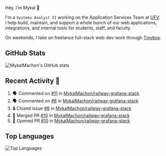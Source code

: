 Hey, I'm Mykal 👋

I'm a `Systems Analyst II` working on the Application Services Team at [UFV](https://ufv.ca). 
I help build, maintain, and support a whole bunch of our web applications, integrations, and internal tools for students, staff, and faculty.

On weekends, I take on freelance full-stack web-dev work through [Tinybox](https://tinybox.dev).

## GitHub Stats
![MykalMachon's GitHub stats](https://github-readme-stats.vercel.app/api?username=MykalMachon&show_icons=true&theme=radical)

## Recent Activity 🚀

<!--START_SECTION:activity-->
1. 🗣 Commented on [#11](https://github.com/MykalMachon/railway-grafana-stack/issues/11#issuecomment-2730545242) in [MykalMachon/railway-grafana-stack](https://github.com/MykalMachon/railway-grafana-stack)
2. 🗣 Commented on [#8](https://github.com/MykalMachon/railway-grafana-stack/issues/8#issuecomment-2727654044) in [MykalMachon/railway-grafana-stack](https://github.com/MykalMachon/railway-grafana-stack)
3. 🔒 Closed issue [#8](https://github.com/MykalMachon/railway-grafana-stack/issues/8) in [MykalMachon/railway-grafana-stack](https://github.com/MykalMachon/railway-grafana-stack)
4. 🎉 Merged PR [#10](https://github.com/MykalMachon/railway-grafana-stack/pull/10) in [MykalMachon/railway-grafana-stack](https://github.com/MykalMachon/railway-grafana-stack)
5. 💪 Opened PR [#10](https://github.com/MykalMachon/railway-grafana-stack/pull/10) in [MykalMachon/railway-grafana-stack](https://github.com/MykalMachon/railway-grafana-stack)
<!--END_SECTION:activity-->

## Top Languages
![Top Languages](https://github-readme-stats.vercel.app/api/top-langs/?username=MykalMachon&layout=compact&theme=radical)
